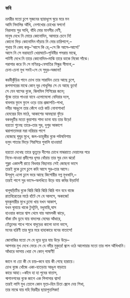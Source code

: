 ### কবি

ভ্রমরীর মতো চুপে সৃজনের ছায়াধূপে ঘুরে মরে মন  
আমি নিদালির আঁখি, নেশাখোর চোখের স্বপনে!  
নিরালায় সুর সাথি, বাঁধি মোর মানসীর বেণী,  
মানুষ দেখে নি মোরে কোনোদিন, আমারে চেনে নি!  
কোনো ভিড় কোনোদিন দাঁড়ায় নি মোর চারিপাশে,–   
শুধায় নি কেহ কভু–'আসে কি রে,–সে কি আসে–আসে!'  
আসে নি সে ভরাহাটে খেয়াঘাটে–পৃথিবীর পসরায় মাঝে,  
পাটনী দেখে নি তারে কোনোদিন–মাঝি তারে ডাকে নিকো সাঁঝে।  
পরাপার করে নি সে মণিরত্ন-বেসাতির সিন্ধুর সীমানা,–   
চেনা-চেনা মুখ সবই–সে যে সুদুর–অজানা!  

করবীকুঁড়ির পানে চোখ তার সারাদিন চেয়ে আছে চুপে,  
রূপসাগরের মাঝে কোন্‌ দূর গোধূলির সে যে আছে ডুবে!  
সে যেন ঘাসের বুকে, ঝিলমিল শিশিরের জলে;  
খুঁজে তারে পাওয়া যাবে এলোমেলো বেদিয়ার দলে,  
বাবলার ফুলে ফুলে ওড়ে তার প্রজাপতি-পাখা,  
ননীর আঙুলে তার কেঁপে ওঠে কচি নোনাশাখা!  
হেমন্তের হিম মাঠে, আকাশের আবছায়া ফুঁড়ে  
বকবধুটির মতো কুয়াশায় শাদা ডানা যায় তার উড়ে!  
হয়তো শুনেছ তারে–তার সুর, দুপুর আকাশে  
ঝরাপাতাভরা মরা দরিয়ার পাশে  
বেজেছে ঘুঘুর মুখে, জল-ডাহুকীর বুকে পউষনিশায়  
হলুদ পাতার ভিড়ে শিরশিরে পুবালি হাওয়ায়!  

হয়তো দেখেছ তারে ভুতুড়ে দীপের চোখে মাঝরাতে দেয়ালের পরে  
নিভে-যাওয়া প্রদীপের ধূসর ধোঁয়ায় তার সুর যেন ঝরে!  
শুক্লা একাদশী রাতে বিধবার বিছানায় সেই জোছনা ভাসে  
তারই বুকে চুপে চুপে কবি আসে সুর–তার আসে।  
উস্‌খুস্‌ এলো চুলে ভরে আছে কিশোরীর নগ্ন মুখখানি,–   
তারই পাশে সুর ভাসে–অলখিতে উড়ে যায় কবির উড়ানি!  

বালুঘড়িটির বুকে ঝিরি ঝিরি ঝিরি ঝিরি গান যবে বাজে  
রাতবিরেতের মাঠে হাঁটে সে যে আলসে, অকাজে!  
ঘুমকুমারীর মুখে চুমো খায় যখন আকাশ,  
যখন ঘুমায়ে থাকে টুনটুনি, মধুমাছি,ঘাস  
হাওয়ার কাতর শ্বাস থেমে যায় আমলকী ঝাড়ে,  
বাঁকা চাঁদ ডুবে যায় বাদলের মেঘের আঁধারে,  
তেঁতুলের শাখে শাখে বাদুড়ের কালো ডানা ভাসে,  
মনের হরিণী তার ঘুরে মরে হাহাকারে বনের বাতাসে!  

জোনাকির মতো সে যে দূরে দূরে যায় উড়ে উড়ে–   
আপনার মুখ দেখে ফেরে সে যে নদীর মুকুরে!
জ্বলে ওঠে আলোয়ার মতো তার লাল আঁখিখানি।  
আঁধারে ভাসায় খেয়া সে কোন্‌ পাষাণী!  

জানে না তো কী যে চায়–কবে হায় কী গেছে হারায়ে।  
চোখ বুজে খোঁজে একা-হাতড়ায় আঙুল বাড়ায়ে  
কারে আহা।–কাঁদে হা হা পুবের বাতাস,  
শ্মশানশবের বুকে জাগে এক পিপাসার শ্বাস!  
তারই লাগি মুখ তোলে কোন মৃতা–হিম চিতা জ্বেলে দেয় শিখা,  
তার মাঝে যায় দহি বিরহীর ছায়াপুত্তলিকা!  
